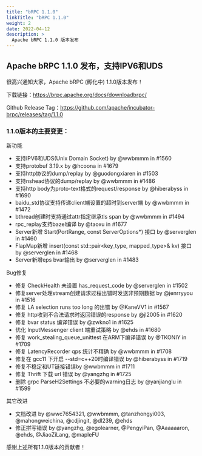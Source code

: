 ```yaml
---
title: "bRPC 1.1.0"
linkTitle: "bRPC 1.1.0"
weight: 2
date: 2022-04-12
description: >
  Apache bRPC 1.1.0 版本发布
---
```

## Apache bRPC 1.1.0 发布，支持IPV6和UDS
很高兴通知大家，Apache bRPC (孵化中) 1.1.0版本发布！

下载链接：https://brpc.apache.org/docs/downloadbrpc/

Github Release Tag：https://github.com/apache/incubator-brpc/releases/tag/1.1.0

### 1.1.0版本的主要变更：
新功能
* 支持IPV6和UDS(Unix Domain Socket) by @wwbmmm in #1560
* 支持protobuf 3.19.x by @hcoona in #1679
* 支持http协议的dump/replay by @guodongxiaren in #1503
* 支持nshead协议的dump/replay by @wwbmmm in #1486
* 支持http body为proto-text格式的request/response by @hiberabyss in #1690
* baidu_std协议支持传递client端设置的超时到server端 by @wwbmmm in #1472
* bthread创建时支持通过attr指定继承tls span by @wwbmmm in #1494
* rpc_replay支持bazel编译 by @taoxu in #1677
* Server新增 Start(PortRange, const ServerOptions*) 接口 by @serverglen in #1460
* FlapMap新增 insert(const std::pair<key_type, mapped_type>& kv) 接口 by @serverglen in #1468
* Server新增eps bvar输出 by @serverglen in #1483

Bug修复
* 修复 CheckHealth 未设置 has_request_code by @serverglen in #1502
* 修复server处理stream创建请求过程出错时发送非预期数据 by @jenrryyou in #1516
* 修复 LA selection runs too long 的出错  by @KaneVV1 in #1567
* 修复 http收到不合法请求时返回错误的response  by @jl2005 in #1620
* 修复 bvar status 编译错误 by @zwkno1 in #1625
* 优化 InputMessenger client 端重试策略 by @ehds in #1680
* 修复 work_stealing_queue_unittest 在ARM下编译错误 by @TKONIY in #1709
* 修复 LatencyRecorder qps 统计不精确 by @wwbmmm in #1708
* 修复在 gcc11 下开启 --std=c++20时编译错误 by @hiberabyss in #1719
* 修复不稳定和UT链接错误by @wwbmmm in #1711
* 修复 Thrift 下载 url 错误 by @yangzhg in #1725
* 删除 grpc ParseH2Settings 不必要的warning日志 by @yanjianglu in #1599

其它改进
* 文档改进 by @wwc7654321, @wwbmmm, @tanzhongyi003, @mahongweichina, @cdjingit, @dl239, @ehds
* 修正拼写错误 by @yangzhg, @egolearner, @PengyiPan, @Aaaaaaron, @ehds, @JiaoZiLang, @mapleFU

感谢上述所有1.1.0版本的贡献者！